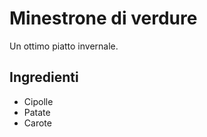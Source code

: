 # Minestrone di verdure

Un ottimo piatto invernale.

## Ingredienti 

* Cipolle
* Patate
* Carote

